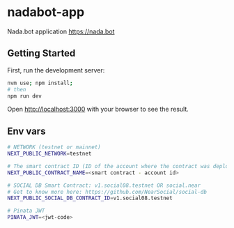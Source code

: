 # nadabot-app

Nada.bot application https://nada.bot

## Getting Started

First, run the development server:

```bash
nvm use; npm install;
# then
npm run dev
```

Open [http://localhost:3000](http://localhost:3000) with your browser to see the result.

## Env vars

```sh
# NETWORK (testnet or mainnet)
NEXT_PUBLIC_NETWORK=testnet

# The smart contract ID (ID of the account where the contract was deployed)
NEXT_PUBLIC_CONTRACT_NAME=<smart contract - account id>

# SOCIAL DB Smart Contract: v1.social08.testnet OR social.near
# Get to know more here: https://github.com/NearSocial/social-db
NEXT_PUBLIC_SOCIAL_DB_CONTRACT_ID=v1.social08.testnet

# Pinata JWT
PINATA_JWT=<jwt-code>
```
